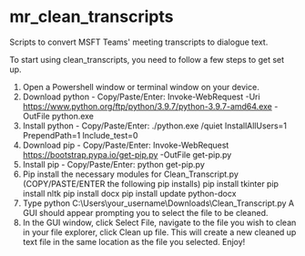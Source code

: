 # mr_clean_transcripts
Scripts to convert MSFT Teams' meeting transcripts to dialogue text.

To start using clean_transcripts, you need to follow a few steps to get set up.

1. Open a Powershell window or terminal window on your device.
2. Download python - Copy/Paste/Enter:
    Invoke-WebRequest -Uri https://www.python.org/ftp/python/3.9.7/python-3.9.7-amd64.exe -OutFile python.exe
3. Install python - Copy/Paste/Enter:
    ./python.exe /quiet InstallAllUsers=1 PrependPath=1 Include_test=0
4. Download pip - Copy/Paste/Enter:
    Invoke-WebRequest https://bootstrap.pypa.io/get-pip.py -OutFile get-pip.py
5. Install pip - Copy/Paste/Enter:
    python get-pip.py
6. Pip install the necessary modules for Clean_Transcript.py (COPY/PASTE/ENTER the following pip installs)
    pip install tkinter
    pip install nltk
    pip install docx
    pip install update python-docx
7. Type python C:\Users\your_username\Downloads\Clean_Transcript.py 
    A GUI should appear prompting you to select the file to be cleaned. 
8. In the GUI window, click Select File, navigate to the file you wish to clean in your file explorer, click Clean up file.
   This will create a new cleaned up text file in the same location as the file you selected. Enjoy!
   
